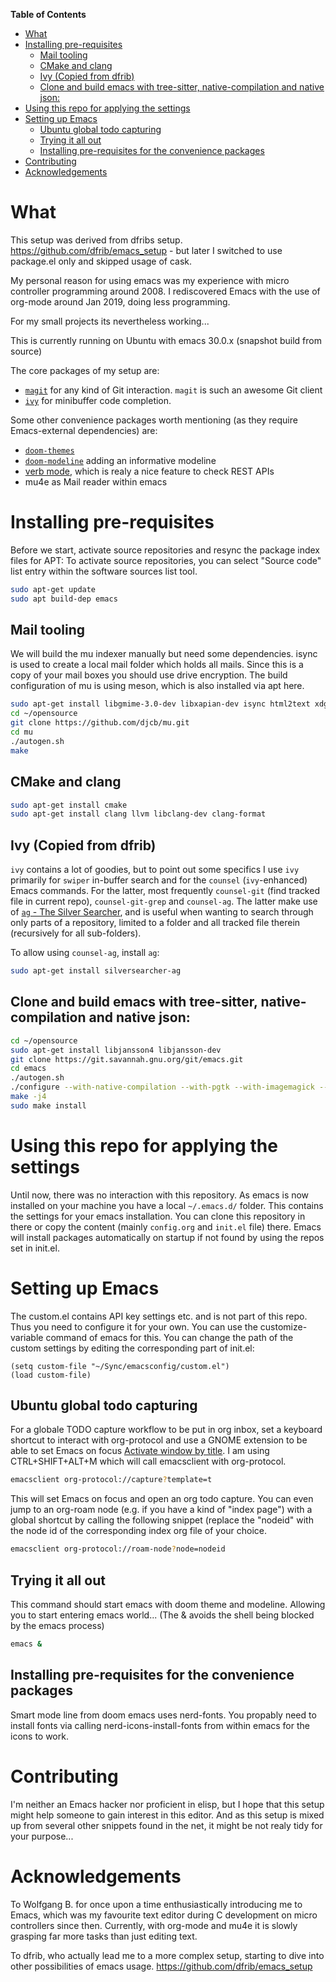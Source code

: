 <!-- markdown-toc start - Don't edit this section. Run M-x markdown-toc-refresh-toc -->
**Table of Contents**

- [What](#what)
- [Installing pre-requisites](#installing-pre-requisites)
    - [Mail tooling](#mail-tooling)
    - [CMake and clang](#cmake-and-clang)
    - [Ivy (Copied from dfrib)](#ivy-copied-from-dfrib)
    - [Clone and build emacs with tree-sitter, native-compilation and native json:](#clone-and-build-emacs-with-tree-sitter-native-compilation-and-native-json)
- [Using this repo for applying the settings](#using-this-repo-for-applying-the-settings)
- [Setting up Emacs](#setting-up-emacs)
    - [Ubuntu global todo capturing](#ubuntu-global-todo-capturing)
    - [Trying it all out](#trying-it-all-out)
    - [Installing pre-requisites for the convenience packages](#installing-pre-requisites-for-the-convenience-packages)
- [Contributing](#contributing)
- [Acknowledgements](#acknowledgements)

<!-- markdown-toc end -->
# What

This setup was derived from dfribs setup. https://github.com/dfrib/emacs_setup - but later I switched to use package.el only and skipped usage of cask.

My personal reason for using emacs was my experience with micro controller programming around 2008.
I rediscovered Emacs with the use of org-mode around Jan 2019, doing less programming.

For my small projects its nevertheless working...

This is currently running on Ubuntu with emacs 30.0.x (snapshot build from source)

The core packages of my setup are:

- [`magit`](https://magit.vc/) for any kind of Git interaction. `magit` is such an awesome Git client
- [`ivy`](https://github.com/abo-abo/swiper) for minibuffer code completion.

Some other convenience packages worth mentioning (as they require Emacs-external dependencies) are:

- [`doom-themes`](https://github.com/hlissner/emacs-doom-themes) 
- [`doom-modeline`](https://github.com/seagle0128/doom-modeline) adding an informative modeline
- [verb mode](https://github.com/federicotdn/verb "verb"), which is realy a nice feature to check REST APIs
- mu4e as Mail reader within emacs

# Installing pre-requisites

Before we start, activate source repositories and resync the package index files for APT:
To activate source repositories, you can select "Source code"  list entry within the software sources list tool.

```bash
sudo apt-get update
sudo apt build-dep emacs
```

## Mail tooling

We will build the mu indexer manually but need some dependencies.
isync is used to create a local mail folder which holds all mails. Since this is a copy of your mail boxes you should
use drive encryption. The build configuration of mu is using meson, which is also installed via apt here.

```bash
sudo apt-get install libgmime-3.0-dev libxapian-dev isync html2text xdg-util meson guile-3.0 guile-3.0-dev
cd ~/opensource
git clone https://github.com/djcb/mu.git
cd mu
./autogen.sh
make 
```

## CMake and clang

```bash
sudo apt-get install cmake
sudo apt-get install clang llvm libclang-dev clang-format
```

## Ivy (Copied from dfrib)

`ivy` contains a lot of goodies, but to point out some specifics I use `ivy` primarily for `swiper` in-buffer search and for the `counsel` (`ivy`-enhanced) Emacs commands. For the latter, most frequently `counsel-git` (find tracked file in current repo), `counsel-git-grep` and `counsel-ag`. The latter make use of [`ag` - The Silver Searcher](https://github.com/ggreer/the_silver_searcher), and is useful when wanting to search through only parts of a repository, limited to a folder and all tracked file therein (recursively for all sub-folders).

To allow using `counsel-ag`, install `ag`:

```bash
sudo apt-get install silversearcher-ag
```

## Clone and build emacs with tree-sitter, native-compilation and native json:

```bash
cd ~/opensource
sudo apt-get install libjansson4 libjansson-dev
git clone https://git.savannah.gnu.org/git/emacs.git
cd emacs
./autogen.sh
./configure --with-native-compilation --with-pgtk --with-imagemagick --with-tree-sitter
make -j4
sudo make install
```

# Using this repo for applying the settings

Until now, there was no interaction with this repository. As emacs is now installed on your machine you have a local `~/.emacs.d/` folder.
This contains the settings for your emacs installation. You can clone this repository in there or copy the content (mainly `config.org` and `init.el` file) there. Emacs will install packages automatically on startup if not found by using the repos set in init.el.

# Setting up Emacs

The custom.el contains API key settings etc. and is not part of this repo. Thus you need to configure it for your own. 
You can use the customize-variable command of emacs for this. You can change the path of the custom settings by editing the corresponding part of init.el:

```elisp
(setq custom-file "~/Sync/emacsconfig/custom.el")
(load custom-file)
```

## Ubuntu global todo capturing

For a globale TODO capture workflow to be put in org inbox, set a keyboard shortcut to interact with org-protocol and use a GNOME extension to be able to set Emacs on focus [Activate window by title](https://extensions.gnome.org/extension/5021/activate-window-by-title/). I am using CTRL+SHIFT+ALT+M which will call emacsclient with org-protocol.
```bash
emacsclient org-protocol://capture?template=t 
```

This will set Emacs on focus and open an org todo capture. You can even jump to an org-roam node (e.g. if you have a kind of "index page") with a global shortcut by calling the following snippet (replace the "nodeid" with the node id of the corresponding index org file of your choice.
```bash
emacsclient org-protocol://roam-node?node=nodeid
```

## Trying it all out

This command should start emacs with doom theme and modeline. Allowing you to start entering emacs world... (The & avoids the shell being blocked by the emacs process)

```bash
emacs &
```
## Installing pre-requisites for the convenience packages

Smart mode line from doom emacs uses nerd-fonts. You propably need to install fonts via calling nerd-icons-install-fonts from within emacs for the icons to work.

# Contributing

I'm neither an Emacs hacker nor proficient in elisp, but I hope that this setup might help someone to gain interest in this editor. And as this setup is mixed up from several other snippets found in the net, it might be not realy tidy for your purpose...

# Acknowledgements

To Wolfgang B. for once upon a time enthusiastically introducing me to Emacs, which was my favourite text editor during C development on micro controllers since then. Currently, with org-mode and mu4e it is slowly grasping far more tasks than just editing text.

To dfrib, who actually lead me to a more complex setup, starting to dive into other possibilities of emacs usage.
https://github.com/dfrib/emacs_setup

